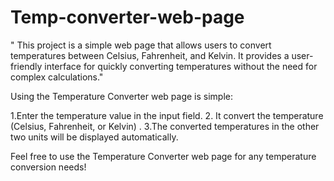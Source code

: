 # Temp-converter-web-page

" This project is a simple web page that allows users to convert temperatures between Celsius, Fahrenheit, and Kelvin. It provides a user-friendly interface for quickly converting temperatures without the need for complex calculations."

Using the Temperature Converter web page is simple:

1.Enter the temperature value in the input field.
2. It convert the temperature (Celsius, Fahrenheit, or Kelvin) .
3.The converted temperatures in the other two units will be displayed automatically.

Feel free to use the Temperature Converter web page for any temperature conversion needs!
